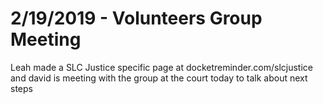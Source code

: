 # 2/19/2019 - Volunteers Group Meeting

Leah made a SLC Justice specific page at docketreminder.com/slcjustice and david is meeting with the group at the court today to talk about next steps